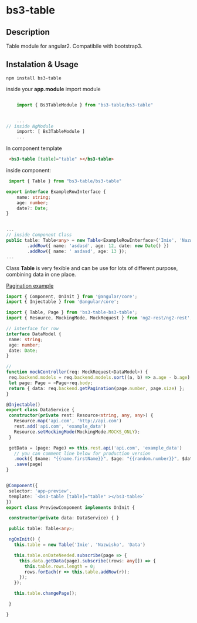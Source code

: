 bs3-table
=========

Description
-----------

Table module for angular2. Compatibile with bootstrap3.


Instalation & Usage
-----------

    npm install bs3-table

inside your **app.module** import module
```ts

    import { Bs3TableModule } from "bs3-table/bs3-table"


    ...    
// inside NgModule
    import: [ Bs3TableModule ]
    ...

```
In component template

```html
 <bs3-table [table]="table" ></bs3-table>
```

inside component:

```ts
 import { Table } from "bs3-table/bs3-table"

export interface ExampleRowInterface {
    name: string;
    age: number;
    date?: Date;
}


...
// inside Component Class
public table: Table<any> = new Table<ExampleRowInterface>('Imie', 'Nazwsko', 'Data')
        .addRow({ name: 'asdasd', age: 12, date: new Date() })
        .addRow({ name: ' asdasd', age: 13 });
...
```

Class **Table** is very fexible and can be use for lots of different purpose, combining data in one place.

[Pagination example ](https://darelf77.github.io/bs3-table)

 ```ts
import { Component, OnInit } from '@angular/core';
import { Injectable } from '@angular/core';

import { Table, Page } from 'bs3-table-bs3-table';
import { Resource, MockingMode, MockRequest } from 'ng2-rest/ng2-rest';

// interface for row
interface DataModel {
  name: string;
  age: number;
  date: Date;
}

// 
function mockController(req: MockRequest<DataModel>) {
  req.backend.models = req.backend.models.sort((a, b) => a.age - b.age);
  let page: Page = <Page>req.body;
  return { data: req.backend.getPagination(page.number, page.size) };
}

@Injectable()
export class DataService {
  constructor(private rest: Resource<string, any, any>) {
    Resource.map('api.com', 'http://api.com')
    rest.add('api.com', 'example_data')
    Resource.setMockingMode(MockingMode.MOCKS_ONLY);
  }

  getData = (page: Page) => this.rest.api('api.com', 'example_data')
    // you can comment line below for production version
    .mock({ $name: "{{name.firstName}}", $age: "{{random.number}}", $date: "{{date.recent}}" }, 200, mockController, 100)
    .save(page)
}


@Component({
  selector: 'app-preview',
  template: `<bs3-table [table]="table" ></bs3-table>`
})
export class PreviewComponent implements OnInit {

  constructor(private data: DataService) { }

  public table: Table<any>;

  ngOnInit() {
    this.table = new Table('Imie', 'Nazwisko', 'Data')

    this.table.onDateNeeded.subscribe(page => {
      this.data.getData(page).subscribe((rows: any[]) => {
        this.table.rows.length = 0;
        rows.forEach(r => this.table.addRow(r));
      });
    });

    this.table.changePage();

  }

}



```